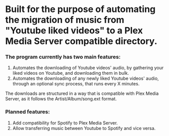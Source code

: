 # Built for the purpose of automating the migration of music from "Youtube liked videos" to a Plex Media Server compatible directory.

### The program currently has two main features:
1. Automates the downloading of Youtube videos' audio, by gathering your liked videos on Youtube, and downloading them in bulk.
2. Automates the downloading of any newly liked Youtube videos' audio, through an optional sync process, that runs every X minutes.

The downloads are structured in a way that is compatible with Plex Media Server, as it follows the Artist/Album/song.ext format.

### Planned features:
1. Add compatibility for Spotify to Plex Media Server.
2. Allow transferring music between Youtube to Spotify and vice versa.
